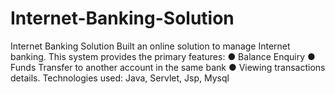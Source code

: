 # Internet-Banking-Solution
Internet Banking Solution Built an online solution to manage Internet banking.
This system provides the primary features: 
  ● Balance Enquiry 
  ● Funds Transfer to another account in the same bank 
  ● Viewing transactions details. 
Technologies used: Java, Servlet, Jsp, Mysql
